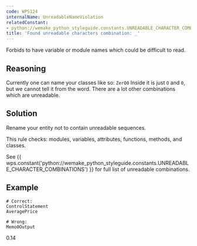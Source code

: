 ```yaml
---
code: WPS124
internalName: UnreadableNameViolation
relatedConstant:
- python://wemake_python_styleguide.constants.UNREADABLE_CHARACTER_COMBINATIONS
title: 'Found unreadable characters combination: _'
---
```


Forbids to have variable or module names which could be difficult to
read.

## Reasoning
Currently one can name your classes like so: `ZerO0` Inside it is
just `O` and `0`, but we cannot tell it from the word. There are a
lot other combinations which are unreadable.

## Solution
Rename your entity not to contain unreadable sequences.

This rule checks: modules, variables, attributes, functions, methods,
and classes.

See
{{ wps.constant('python://wemake_python_styleguide.constants.UNREADABLE_CHARACTER_COMBINATIONS') }}
for full list of unreadable combinations.

## Example

    # Correct:
    ControlStatement
    AveragePrice
    
    # Wrong:
    Memo0Output

<div class="versionadded">

0.14

</div>